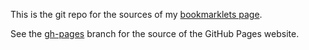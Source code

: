 This is the git repo for the sources of my [bookmarklets page](https://thomasleplus.github.io/bookmarklets).

See the [gh-pages](//thomasleplus/bookmarklets/tree/gh-pages) branch for the source of the GitHub Pages website.
